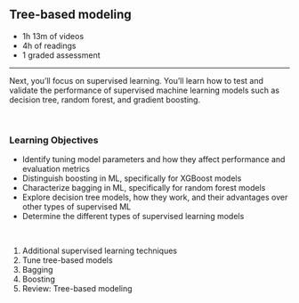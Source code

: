 ## Tree-based modeling

-   1h 13m of videos
-   4h of readings
-   1 graded assessment

<hr>

Next, you’ll focus on supervised learning. You’ll learn how to test and validate the performance of supervised machine learning models such as decision tree, random forest, and gradient boosting.

<br>

### Learning Objectives

-   Identify tuning model parameters and how they affect performance and evaluation metrics
-   Distinguish boosting in ML, specifically for XGBoost models
-   Characterize bagging in ML, specifically for random forest models
-   Explore decision tree models, how they work, and their advantages over other types of supervised ML
-   Determine the different types of supervised learning models

<br>

1. Additional supervised learning techniques
2. Tune tree-based models
3. Bagging
4. Boosting
5. Review: Tree-based modeling
